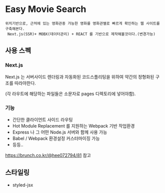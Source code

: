 # Easy Movie Search
```
위치기반으로, 근처에 있는 영화관중 가능한 영화를 영화관별로 빠르게 확인하는 웹 사이트를 구축해본다.
 Next.js(SSR)+ MOBX(데이터관리) + REACT 를 기반으로 제작해볼것이다.(변경가능)
```
## 사용 스펙

### Next.js

Next.js 는 서버사이드 렌더링과 자동화된 코드스플리팅을 위하여 약간의 정형화된 구조를 따라야한다.

(각 라우트에 해당하는 파일들은 소문자로 pages 디렉토리에 넣어야함).

### 기능

- 간단한 클라이언트 사이드 라우팅
- Hot Module Replacement 를 지원하는 Webpack 기반 작업환경
- Express 나 그 어떤 Node.js 서버와 함께 사용 가능
- Babel / Webpack 환경설정 커스터마이징 가능
- 등등..

https://brunch.co.kr/@hee072794/81 참고

## 스타일링

- styled-jsx

